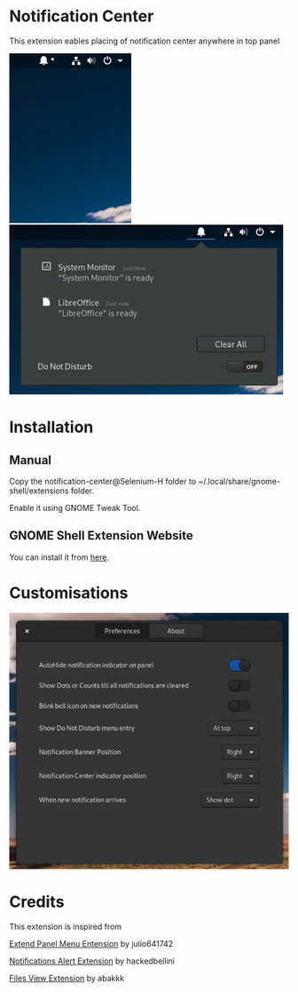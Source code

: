 # Notification Center 
This extension eables placing of notification center anywhere in top panel

![Screenshot](/Screenshot/image1.png)
![Screenshot](/Screenshot/image2.png)

# Installation

## Manual
Copy the notification-center@Selenium-H folder to ~/.local/share/gnome-shell/extensions folder.

Enable it using GNOME Tweak Tool.

## GNOME Shell Extension Website

You can install it from [here](https://extensions.gnome.org/extension/1526/notification-centerselenium-h/).  

# Customisations
![Screenshot](/Screenshot/image3.png)

# Credits
This extension is inspired from

[Extend Panel Menu Entension](https://extensions.gnome.org/extension/1201/extend-panel-menu/) by julio641742

[Notifications Alert Extension](https://extensions.gnome.org/extension/258/notifications-alert-on-user-menu/) by hackedbellini

[Files View Extension](https://extensions.gnome.org/extension/1395/files-view/) by abakkk
